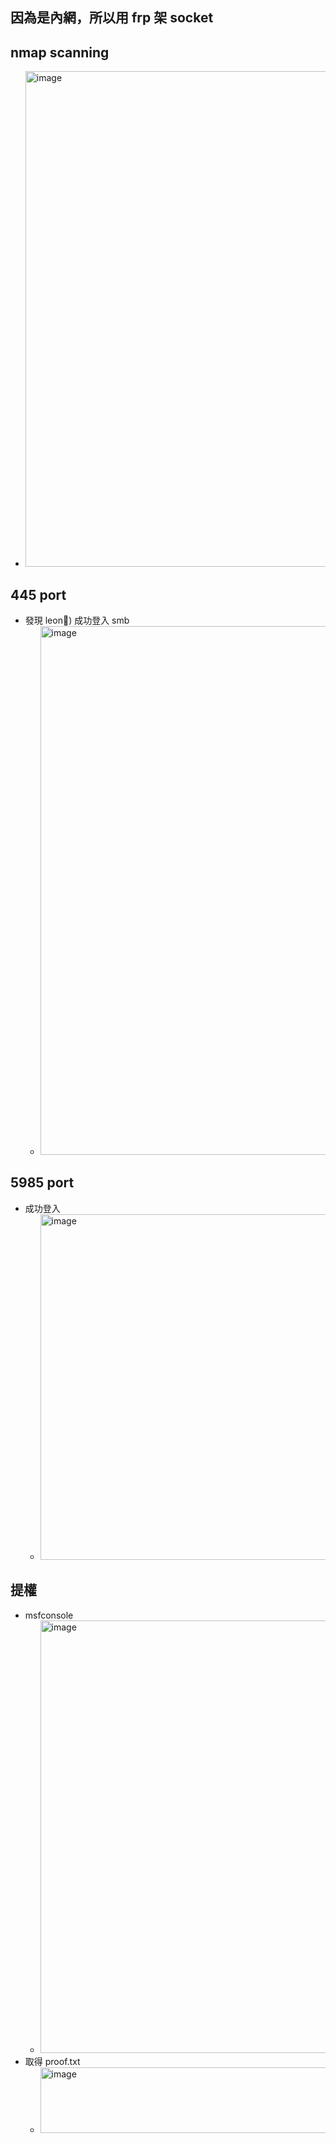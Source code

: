 ## 因為是內網，所以用 frp 架 socket
## nmap scanning
- <img width="1920" height="793" alt="image" src="https://github.com/user-attachments/assets/b8338940-050a-44f3-9042-04c9303b2f8d" />

## 445 port
- 發現 leon:rabbit:) 成功登入 smb
  - <img width="1910" height="846" alt="image" src="https://github.com/user-attachments/assets/12333b75-dd4e-4d9d-97b7-3a8c304efd07" />

## 5985 port
- 成功登入
  - <img width="1918" height="553" alt="image" src="https://github.com/user-attachments/assets/e4b3cbf1-2714-4bf9-8292-962101a7ceca" />

## 提權
- msfconsole
  - <img width="1920" height="692" alt="image" src="https://github.com/user-attachments/assets/56eb04fa-251a-48ee-a234-a7dd4d165f44" />
- 取得 proof.txt
  - <img width="1201" height="105" alt="image" src="https://github.com/user-attachments/assets/71db7666-4a9e-42cd-9811-7065fb09348b" />
















































